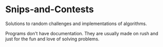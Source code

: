 Snips-and-Contests
==================

Solutions to random challenges and implementations of algorithms.

Programs don't have documentation. They are usually made on rush and just for the fun and love of solving problems.